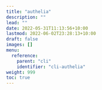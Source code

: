 ```yaml
---
title: "authelia"
description: ""
lead: ""
date: 2022-05-31T11:13:56+10:00
lastmod: 2022-06-02T23:28:13+10:00
draft: false
images: []
menu:
  reference:
    parent: "cli"
    identifier: "cli-authelia"
weight: 999
toc: true
---
```

